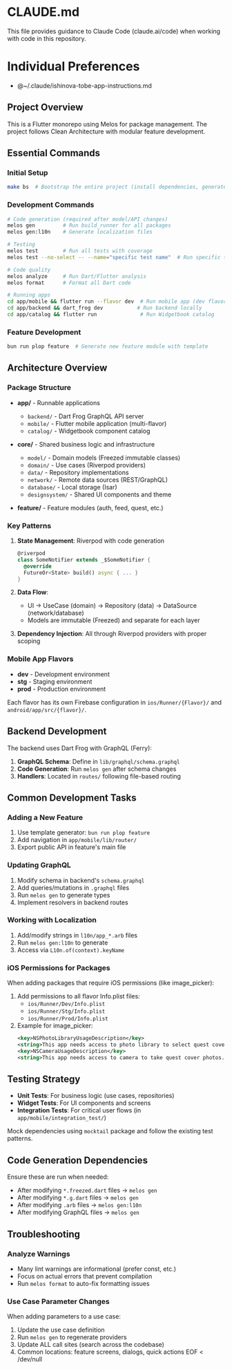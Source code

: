 # CLAUDE.md

This file provides guidance to Claude Code (claude.ai/code) when working with code in this repository.

# Individual Preferences
- @~/.claude/ishinova-tobe-app-instructions.md

## Project Overview

This is a Flutter monorepo using Melos for package management. The project follows Clean Architecture with modular feature development.

## Essential Commands

### Initial Setup
```bash
make bs  # Bootstrap the entire project (install dependencies, generate code)
```

### Development Commands
```bash
# Code generation (required after model/API changes)
melos gen         # Run build_runner for all packages
melos gen:l10n    # Generate localization files

# Testing
melos test        # Run all tests with coverage
melos test --no-select -- --name="specific test name"  # Run specific test

# Code quality
melos analyze     # Run Dart/Flutter analysis
melos format      # Format all Dart code

# Running apps
cd app/mobile && flutter run --flavor dev  # Run mobile app (dev flavor)
cd app/backend && dart_frog dev           # Run backend locally
cd app/catalog && flutter run              # Run Widgetbook catalog
```

### Feature Development
```bash
bun run plop feature  # Generate new feature module with template
```

## Architecture Overview

### Package Structure
- **app/** - Runnable applications
  - `backend/` - Dart Frog GraphQL API server
  - `mobile/` - Flutter mobile application (multi-flavor)
  - `catalog/` - Widgetbook component catalog

- **core/** - Shared business logic and infrastructure
  - `model/` - Domain models (Freezed immutable classes)
  - `domain/` - Use cases (Riverpod providers)
  - `data/` - Repository implementations
  - `network/` - Remote data sources (REST/GraphQL)
  - `database/` - Local storage (Isar)
  - `designsystem/` - Shared UI components and theme

- **feature/** - Feature modules (auth, feed, quest, etc.)

### Key Patterns

1. **State Management**: Riverpod with code generation
   ```dart
   @riverpod
   class SomeNotifier extends _$SomeNotifier {
     @override
     FutureOr<State> build() async { ... }
   }
   ```

2. **Data Flow**: 
   - UI → UseCase (domain) → Repository (data) → DataSource (network/database)
   - Models are immutable (Freezed) and separate for each layer

3. **Dependency Injection**: All through Riverpod providers with proper scoping

### Mobile App Flavors
- **dev** - Development environment
- **stg** - Staging environment  
- **prod** - Production environment

Each flavor has its own Firebase configuration in `ios/Runner/{Flavor}/` and `android/app/src/{flavor}/`.

## Backend Development

The backend uses Dart Frog with GraphQL (Ferry):

1. **GraphQL Schema**: Define in `lib/graphql/schema.graphql`
2. **Code Generation**: Run `melos gen` after schema changes
3. **Handlers**: Located in `routes/` following file-based routing

## Common Development Tasks

### Adding a New Feature
1. Use template generator: `bun run plop feature`
2. Add navigation in `app/mobile/lib/router/`
3. Export public API in feature's main file

### Updating GraphQL
1. Modify schema in backend's `schema.graphql`
2. Add queries/mutations in `.graphql` files
3. Run `melos gen` to generate types
4. Implement resolvers in backend routes

### Working with Localization
1. Add/modify strings in `l10n/app_*.arb` files
2. Run `melos gen:l10n` to generate
3. Access via `L10n.of(context).keyName`

### iOS Permissions for Packages
When adding packages that require iOS permissions (like image_picker):
1. Add permissions to all flavor Info.plist files:
   - `ios/Runner/Dev/Info.plist`
   - `ios/Runner/Stg/Info.plist`
   - `ios/Runner/Prod/Info.plist`
2. Example for image_picker:
   ```xml
   <key>NSPhotoLibraryUsageDescription</key>
   <string>This app needs access to photo library to select quest cover images.</string>
   <key>NSCameraUsageDescription</key>
   <string>This app needs access to camera to take quest cover photos.</string>
   ```

## Testing Strategy

- **Unit Tests**: For business logic (use cases, repositories)
- **Widget Tests**: For UI components and screens
- **Integration Tests**: For critical user flows (in `app/mobile/integration_test/`)

Mock dependencies using `mocktail` package and follow the existing test patterns.

## Code Generation Dependencies

Ensure these are run when needed:
- After modifying `*.freezed.dart` files → `melos gen`
- After modifying `*.g.dart` files → `melos gen`
- After modifying `.arb` files → `melos gen:l10n`
- After modifying GraphQL files → `melos gen`

## Troubleshooting

### Analyze Warnings
- Many lint warnings are informational (prefer const, etc.)
- Focus on actual errors that prevent compilation
- Run `melos format` to auto-fix formatting issues

### Use Case Parameter Changes
When adding parameters to a use case:
1. Update the use case definition
2. Run `melos gen` to regenerate providers
3. Update ALL call sites (search across the codebase)
4. Common locations: feature screens, dialogs, quick actions
EOF < /dev/null